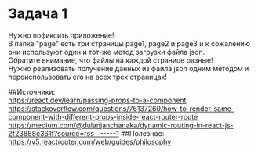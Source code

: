 # Задача 1

Нужно пофиксить приложение!
<br>
В папке "page" есть три страницы page1, page2 и page3 и к сожалению они используют один и тот-же метод загрузки файла json.
<br>
Обратите внимание, что файлы на каждой странице разные!
<br>
Нужно реализовать получение данных из файла json одним методом и переиспользовать его на всех трех страницах!


##Источники:
<br>
https://react.dev/learn/passing-props-to-a-component
<br>
https://stackoverflow.com/questions/76137260/how-to-render-same-component-with-different-props-inside-react-router-route
<br>
https://medium.com/@dulanjanchanaka/dynamic-routing-in-react-js-2f23888c361f?source=rss-------1
##Полезное:
https://v5.reactrouter.com/web/guides/philosophy